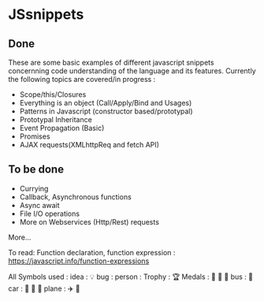# JSsnippets

## Done
These are some basic examples of different javascript snippets concernning code understanding of the language and its features.
Currently the following topics are covered/in progress :
- Scope/this/Closures
- Everything is an object (Call/Apply/Bind and Usages)
- Patterns in Javascript (constructor based/prototypal)
- Prototypal Inheritance
- Event Propagation (Basic)
- Promises
- AJAX requests(XMLhttpReq and fetch API)

## To be done
- Currying
- Callback, Asynchronous functions
- Async await 
- File I/O operations
- More on Webservices (Http/Rest) requests

More...

To read:
Function declaration, function expression : https://javascript.info/function-expressions

All Symbols used :
idea : 💡
bug : 
person : 
Trophy : 🏆
Medals : 🥇 🥈 🥉
bus : 🚌
car : 🚓 🚗 🚐 
plane : ✈️ 🚂
